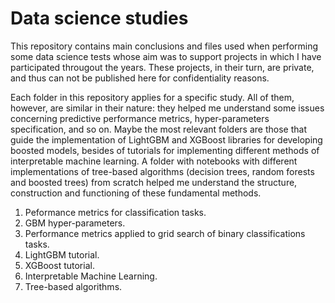 # Data science studies
This repository contains main conclusions and files used when performing some data science tests whose aim was to support projects in which I have participated througout the years. These projects, in their turn, are private, and thus can not be published here for confidentiality reasons.

Each folder in this repository applies for a specific study. All of them, however, are similar in their nature: they helped me understand some issues concerning predictive performance metrics, hyper-parameters specification, and so on. Maybe the most relevant folders are those that guide the implementation of LightGBM and XGBoost libraries for developing boosted models, besides of tutorials for implementing different methods of interpretable machine learning. A folder with notebooks with different implementations of tree-based algorithms (decision trees, random forests and boosted trees) from scratch helped me understand the structure, construction and functioning of these fundamental methods.

1. Peformance metrics for classification tasks.
2. GBM hyper-parameters.
3. Performance metrics applied to grid search of binary classifications tasks.
4. LightGBM tutorial.
5. XGBoost tutorial.
6. Interpretable Machine Learning.
7. Tree-based algorithms.
